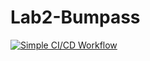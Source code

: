 # Lab2-Bumpass


[![Simple CI/CD Workflow](https://github.com/ReallyNotColin/Lab2-Bumpass/actions/workflows/ci-cd.yml/badge.svg?branch=main)](https://github.com/ReallyNotColin/Lab2-Bumpass/actions/workflows/ci-cd.yml)
